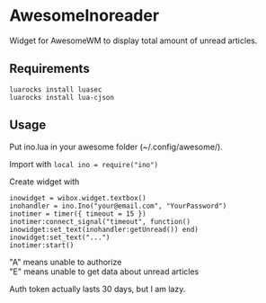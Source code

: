 # AwesomeInoreader
Widget for AwesomeWM to display total amount of unread articles.


Requirements
------------
```
luarocks install luasec
luarocks install lua-cjson
```

Usage
-----
Put ino.lua in your awesome folder (~/.config/awesome/).

Import with ```local ino = require("ino")``` 

Create widget with
```
inowidget = wibox.widget.textbox()
inohandler = ino.Ino("your@email.com", "YourPassword")
inotimer = timer({ timeout = 15 })
inotimer:connect_signal("timeout", function() inowidget:set_text(inohandler:getUnread()) end)
inowidget:set_text("...")
inotimer:start()
```
"A" means unable to authorize  
"E" means unable to get data about unread articles

Auth token actually lasts 30 days, but I am lazy.

